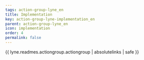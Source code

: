 ```yaml
---
tags: action-group-lyne_en
title: Implementation
key: action-group-lyne-implementation_en
parent: action-group-lyne_en
icon: implementation
order: 4
permalink: false  
---
```

 {{ lyne.readmes.actiongroup.actiongroup | absolutelinks | safe }}



